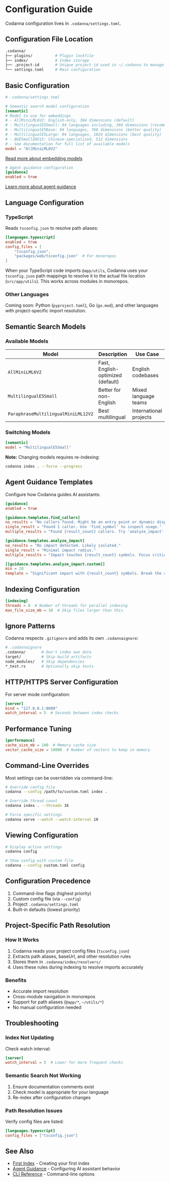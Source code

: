 # Configuration Guide

Codanna configuration lives in `.codanna/settings.toml`.

## Configuration File Location

```bash
.codanna/
├── plugins/          # Plugin lockfile 
├── index/            # Index storage
├── .project-id       # Unique project id used in ~/.codanna to manage global configurations
└── settings.toml     # Main configuration
```

## Basic Configuration

```toml
# .codanna/settings.toml

# Semantic search model configuration
[semantic]
# Model to use for embeddings
# - AllMiniLML6V2: English-only, 384 dimensions (default)
# - MultilingualE5Small: 94 languages including, 384 dimensions (recommended for multilingual)
# - MultilingualE5Base: 94 languages, 768 dimensions (better quality)
# - MultilingualE5Large: 94 languages, 1024 dimensions (best quality)
# - BGESmallZHV15: Chinese-specialized, 512 dimensions
# - See documentation for full list of available models
model = "AllMiniLML6V2"
```

[Read more about embedding models](../architecture/embedding-model.md)

```toml
# Agent guidance configuration
[guidance]
enabled = true
```
[Learn more about agent guidance](../integrations/agent-guidance.md)

## Language Configuration

### TypeScript

Reads `tsconfig.json` to resolve path aliases:

```toml
[languages.typescript]
enabled = true
config_files = [
    "tsconfig.json",
    "packages/web/tsconfig.json"  # For monorepos
]
```

When your TypeScript code imports `@app/utils`, Codanna uses your `tsconfig.json` path mappings to resolve it to the actual file location (`src/app/utils`). This works across modules in monorepos.

### Other Languages

Coming soon: Python (`pyproject.toml`), Go (`go.mod`), and other languages with project-specific import resolution.

## Semantic Search Models

### Available Models

| Model | Description | Use Case |
|-------|-------------|----------|
| `AllMiniLML6V2` | Fast, English-optimized (default) | English codebases |
| `MultilingualE5Small` | Better for non-English | Mixed language teams |
| `ParaphraseMultilingualMiniLML12V2` | Best multilingual | International projects |

### Switching Models

```toml
[semantic]
model = "MultilingualE5Small"
```

**Note:** Changing models requires re-indexing:
```bash
codanna index . --force --progress
```

## Agent Guidance Templates

Configure how Codanna guides AI assistants:

```toml
[guidance]
enabled = true

[guidance.templates.find_callers]
no_results = "No callers found. Might be an entry point or dynamic dispatch."
single_result = "Found 1 caller. Use 'find_symbol' to inspect usage."
multiple_results = "Found {result_count} callers. Try 'analyze_impact' for the full graph."

[guidance.templates.analyze_impact]
no_results = "No impact detected. Likely isolated."
single_result = "Minimal impact radius."
multiple_results = "Impact touches {result_count} symbols. Focus critical paths."

[[guidance.templates.analyze_impact.custom]]
min = 20
template = "Significant impact with {result_count} symbols. Break the change into smaller parts."
```

## Indexing Configuration

```toml
[indexing]
threads = 8  # Number of threads for parallel indexing
max_file_size_mb = 10  # Skip files larger than this
```

## Ignore Patterns

Codanna respects `.gitignore` and adds its own `.codannaignore`:

```bash
# .codannaignore
.codanna/       # Don't index own data
target/         # Skip build artifacts
node_modules/   # Skip dependencies
*_test.rs       # Optionally skip tests
```

## HTTP/HTTPS Server Configuration

For server mode configuration:

```toml
[server]
bind = "127.0.0.1:8080"
watch_interval = 5  # Seconds between index checks
```

## Performance Tuning

```toml
[performance]
cache_size_mb = 100  # Memory cache size
vector_cache_size = 10000  # Number of vectors to keep in memory
```

## Command-Line Overrides

Most settings can be overridden via command-line:

```bash
# Override config file
codanna --config /path/to/custom.toml index .

# Override thread count
codanna index . --threads 16

# Force specific settings
codanna serve --watch --watch-interval 10
```

## Viewing Configuration

```bash
# Display active settings
codanna config

# Show config with custom file
codanna --config custom.toml config
```

## Configuration Precedence

1. Command-line flags (highest priority)
2. Custom config file (via `--config`)
3. Project `.codanna/settings.toml`
4. Built-in defaults (lowest priority)

## Project-Specific Path Resolution

### How It Works

1. Codanna reads your project config files (`tsconfig.json`)
2. Extracts path aliases, baseUrl, and other resolution rules
3. Stores them in `.codanna/index/resolvers/`
4. Uses these rules during indexing to resolve imports accurately

### Benefits

- Accurate import resolution
- Cross-module navigation in monorepos
- Support for path aliases (`@app/*`, `~/utils/*`)
- No manual configuration needed

## Troubleshooting

### Index Not Updating

Check watch interval:
```toml
[server]
watch_interval = 5  # Lower for more frequent checks
```

### Semantic Search Not Working

1. Ensure documentation comments exist
2. Check model is appropriate for your language
3. Re-index after configuration changes

### Path Resolution Issues

Verify config files are listed:
```toml
[languages.typescript]
config_files = ["tsconfig.json"]
```

## See Also

- [First Index](../getting-started/first-index.md) - Creating your first index
- [Agent Guidance](../integrations/agent-guidance.md) - Configuring AI assistant behavior
- [CLI Reference](cli-reference.md) - Command-line options